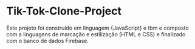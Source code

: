 # Tik-Tok-Clone-Project
Este projeto foi construído em linguagem {JavaScript} e tbm e composto com a linguagens de marcação e estilização (HTML e CSS) e finalizado com o banco de dados Firebase.
